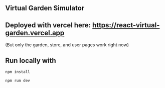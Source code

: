 ## Virtual Garden Simulator ##

## Deployed with vercel here: https://react-virtual-garden.vercel.app

(But only the garden, store, and user pages work right now)

## Run locally with 
``` 
npm install

npm run dev 

```